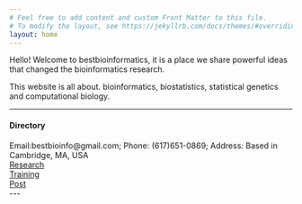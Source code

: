 ```yaml
---
# Feel free to add content and custom Front Matter to this file.
# To modify the layout, see https://jekyllrb.com/docs/themes/#overriding-theme-defaults
layout: home
---
```


Hello! Welcome to bestbioinformatics, it is a place we share powerful ideas that changed the bioinformatics research.

This website is all about. bioinformatics, biostatistics, statistical genetics and computational biology. 

---
<div class="container">
<h4><a name=""></a>Directory</h4>
Email:bestbioinfo@gmail.com;  Phone: (617)651-0869; Address: Based in Cambridge, MA, USA<br/>
    <div class="row-fluid">
            <a href="https://best-bioinformatics.github.io/research/">Research</a><br/>
            <a href="https://best-bioinformatics.github.io/training/">Training</a><br/>
            <a href="https://best-bioinformatics.github.io/blog.html">Post</a><br/>
    </div>
</div>
---
